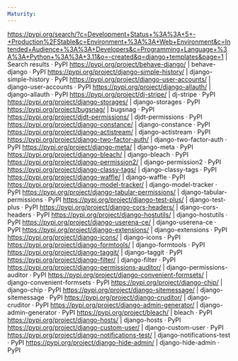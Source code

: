 ```yaml
---
Maturity:
---
```

https://pypi.org/search/?c=Development+Status+%3A%3A+5+-+Production%2FStable&c=Environment+%3A%3A+Web+Environment&c=Intended+Audience+%3A%3A+Developers&c=Programming+Language+%3A%3A+Python+%3A%3A+3.11&o=-created&q=django+templates&page=1 | Search results · PyPI
https://pypi.org/project/behave-django/ | behave-django · PyPI
https://pypi.org/project/django-simple-history/ | django-simple-history · PyPI
https://pypi.org/project/django-user-accounts/ | django-user-accounts · PyPI
https://pypi.org/project/django-allauth/ | django-allauth · PyPI
https://pypi.org/project/dj-stripe/ | dj-stripe · PyPI
https://pypi.org/project/django-storages/ | django-storages · PyPI
https://pypi.org/project/bugsnag/ | bugsnag · PyPI
https://pypi.org/project/djdt-permissions/ | djdt-permissions · PyPI
https://pypi.org/project/django-constance/ | django-constance · PyPI
https://pypi.org/project/django-actistream/ | django-actistream · PyPI
https://pypi.org/project/django-two-factor-auth/ | django-two-factor-auth · PyPI
https://pypi.org/project/django-meta/ | django-meta · PyPI
https://pypi.org/project/django-bleach/ | django-bleach · PyPI
https://pypi.org/project/django-permission2/ | django-permission2 · PyPI
https://pypi.org/project/django-classy-tags/ | django-classy-tags · PyPI
https://pypi.org/project/django-waffle/ | django-waffle · PyPI
https://pypi.org/project/django-model-tracker/ | django-model-tracker · PyPI
https://pypi.org/project/django-tabular-permissions/ | django-tabular-permissions · PyPI
https://pypi.org/project/django-test-plus/ | django-test-plus · PyPI
https://pypi.org/project/django-cors-headers/ | django-cors-headers · PyPI
https://pypi.org/project/django-hostutils/ | django-hostutils · PyPI
https://pypi.org/project/django-userena-ce/ | django-userena-ce · PyPI
https://pypi.org/project/django-extensions/ | django-extensions · PyPI
https://pypi.org/project/django-icons/ | django-icons · PyPI
https://pypi.org/project/django-formtools/ | django-formtools · PyPI
https://pypi.org/project/django-taggit/ | django-taggit · PyPI
https://pypi.org/project/django-filter/ | django-filter · PyPI
https://pypi.org/project/django-permissions-auditor/ | django-permissions-auditor · PyPI
https://pypi.org/project/django-convenient-formsets/ | django-convenient-formsets · PyPI
https://pypi.org/project/django-chip/ | django-chip · PyPI
https://pypi.org/project/django-sitemessage/ | django-sitemessage · PyPI
https://pypi.org/project/django-cruditor/ | django-cruditor · PyPI
https://pypi.org/project/django-admin-generator/ | django-admin-generator · PyPI
https://pypi.org/project/bleach/ | bleach · PyPI
https://pypi.org/project/django-hosts/ | django-hosts · PyPI
https://pypi.org/project/django-custom-user/ | django-custom-user · PyPI
https://pypi.org/project/django-notifications-test/ | django-notifications-test · PyPI
https://pypi.org/project/django-hide-admin/ | django-hide-admin · PyPI